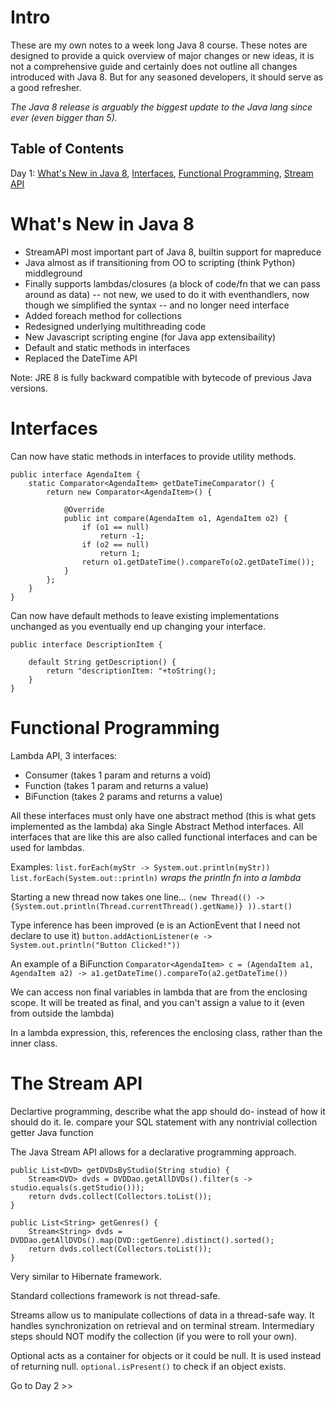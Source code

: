 # Intro
These are my own notes to a week long Java 8 course.  These notes are designed to provide a quick overview of major changes or new ideas, it is not a comprehensive guide and certainly does not outline all changes introduced with Java 8.  But for any seasoned developers, it should serve as a good refresher.

_The Java 8 release is arguably the biggest update to the Java lang since ever (even bigger than 5)._

## Table of Contents

Day 1: [What's New in Java 8](#whats-new-in-java-8), [Interfaces](#interfaces), [Functional Programming](#functional-programming), [Stream API](#the-stream-api)

# What's New in Java 8
- StreamAPI most important part of Java 8, builtin support for mapreduce
- Java almost as if transitioning from OO to scripting (think Python) middleground
- Finally supports lambdas/closures (a block of code/fn that we can pass around as data)
-- not new, we used to do it with eventhandlers, now though we simplified the syntax 
-- and no longer need interface
- Added foreach method for collections
- Redesigned underlying multithreading code
- New Javascript scripting engine (for Java app extensibaility)
- Default and static methods in interfaces
- Replaced the DateTime API


Note: JRE 8 is fully backward compatible with bytecode of previous Java versions.

# Interfaces
Can now have static methods in interfaces to provide utility methods.

```
public interface AgendaItem {
	static Comparator<AgendaItem> getDateTimeComparator() {
		return new Comparator<AgendaItem>() {

			@Override
			public int compare(AgendaItem o1, AgendaItem o2) {
				if (o1 == null)
					return -1;
				if (o2 == null)
					return 1;
				return o1.getDateTime().compareTo(o2.getDateTime());
			}
		};
	}
}
```

Can now have default methods to leave existing implementations unchanged as you eventually end up changing your interface.
```
public interface DescriptionItem {

	default String getDescription() {
		return "descriptionItem: "+toString();
	}
}
```

# Functional Programming
Lambda API, 3 interfaces: 
- Consumer (takes 1 param and returns a void)
- Function (takes 1 param and returns a value)
- BiFunction (takes 2 params and returns a value)

All these interfaces must only have one abstract method (this is what gets implemented as the lambda) aka Single Abstract Method interfaces.  All interfaces that are like this are also called functional interfaces and can be used for lambdas.

Examples: 
`list.forEach(myStr -> System.out.println(myStr))`
`list.forEach(System.out::println)` _wraps the println fn into a lambda_

Starting a new thread now takes one line...
`(new Thread(() -> {System.out.println(Thread.currentThread().getName)} )).start()`

Type inference has been improved (e is an ActionEvent that I need not declare to use it)
`button.addActionListener(e -> System.out.println("Button Clicked!"))`

An example of a BiFunction
`Comparator<AgendaItem> c = (AgendaItem a1, AgendaItem a2) -> a1.getDateTime().compareTo(a2.getDateTime())`

We can access non final variables in lambda that are from the enclosing scope. It will be treated as final, and you can't assign a value to it (even from outside the lambda)

In a lambda expression, this, references the enclosing class, rather than the inner class.


# The Stream API

Declartive programming, describe what the app should do- instead of how it should do it.
Ie. compare your SQL statement with any nontrivial collection getter Java function

The Java Stream API allows for a declarative programming approach.
```
public List<DVD> getDVDsByStudio(String studio) {
	Stream<DVD> dvds = DVDDao.getAllDVDs().filter(s -> studio.equals(s.getStudio()));
	return dvds.collect(Collectors.toList());
}

public List<String> getGenres() {
	Stream<String> dvds = DVDDao.getAllDVDs().map(DVD::getGenre).distinct().sorted();
	return dvds.collect(Collectors.toList());
}
```
Very similar to Hibernate framework.

Standard collections framework is not thread-safe.

Streams allow us to manipulate collections of data in a thread-safe way.  It handles
synchronization on retrieval and on terminal stream.  Intermediary steps should NOT modify the collection (if you were to roll your own).

Optional acts as a container for objects or it could be null.  It is used instead of returning null. `optional.isPresent()` to check if an object exists.

Go to Day 2 >>